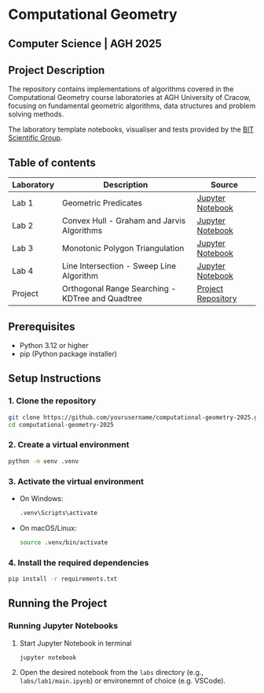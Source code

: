 # Computational Geometry
## Computer Science | AGH 2025

## Project Description

The repository contains implementations of algorithms covered in the Computational Geometry course laboratories at AGH University of Cracow, focusing on fundamental geometric algorithms, data structures and problem solving methods.

The laboratory template notebooks, visualiser and tests provided by the [BIT Scientific Group](https://github.com/aghbit/Algorytmy-Geometryczne).

## Table of contents

| Laboratory | Description | Source |
|-------------|-------------|------|
| Lab 1 | Geometric Predicates | [Jupyter Notebook](labs/lab1/main.ipynb) |
| Lab 2 | Convex Hull - Graham and Jarvis Algorithms | [Jupyter Notebook](labs/lab2/main.ipynb) |
| Lab 3 | Monotonic Polygon Triangulation   | [Jupyter Notebook](labs/lab3/main.ipynb) |
| Lab 4 | Line Intersection - Sweep Line Algorithm | [Jupyter Notebook](labs/lab4/main.ipynb) |
| Project | Orthogonal Range Searching - KDTree and Quadtree | [Project Repository](https://github.com/Hbrtjm/Geometric_Algorithms_Project) |



## Prerequisites
- Python 3.12 or higher
- pip (Python package installer)

## Setup Instructions

### 1. Clone the repository
```bash
git clone https://github.com/yourusername/computational-geometry-2025.git
cd computational-geometry-2025
```

### 2. Create a virtual environment
```bash
python -m venv .venv
```

### 3. Activate the virtual environment
- On Windows:
  ```bash
  .venv\Scripts\activate
  ```
- On macOS/Linux:
  ```bash
  source .venv/bin/activate
  ```

### 4. Install the required dependencies
```bash
pip install -r requirements.txt
```

## Running the Project

### Running Jupyter Notebooks
1. Start Jupyter Notebook in terminal
   ```bash
   jupyter notebook
   ```
2. Open the desired notebook from the `labs` directory (e.g., `labs/lab1/main.ipynb`) or environemnt of choice (e.g. VSCode).
